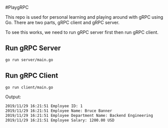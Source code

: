 #PlaygRPC

This repo is used for personal learning and playing around with gRPC using Go.
There are two parts, gRPC client and gRPC server.

To see this works, we need to run gRPC server first then run gRPC client.

## Run gRPC Server

```sh
go run server/main.go
```

## Run gRPC Client


```sh
go run client/main.go
```

Output:
```sh
2019/11/29 16:21:51 Employee ID: 1
2019/11/29 16:21:51 Employee Name: Bruce Banner
2019/11/29 16:21:51 Employee Department Name: Backend Engineering
2019/11/29 16:21:51 Employee Salary: 1200.00 USD
```